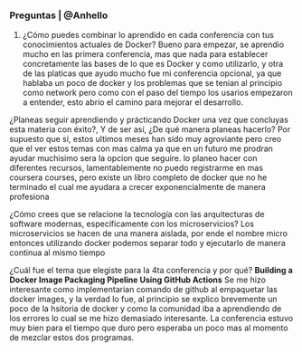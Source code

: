 ### Preguntas | @Anhello
1. ¿Cómo puedes combinar lo aprendido en cada conferencia con tus conocimientos actuales de Docker?
Bueno para empezar, se aprendio mucho en las primera conferencia, mas que nada para establecer concretamente las bases de lo que es Docker y como utilizarlo, y otra de las platicas que ayudo mucho fue mi conferencia opcional, ya que hablaba un poco de docker y los problemas que se tenian al principio como network pero como con el paso del tiempo los usarios empezaron a entender, esto abrio el camino para mejorar el desarrollo.

¿Planeas seguir aprendiendo y prácticando Docker una vez que concluyas esta materia con éxito?, Y de ser así, ¿De qué manera planeas hacerlo?
Por supuesto que si, estos ultimos meses han sido muy agroviante pero creo que el ver estos temas con mas calma ya que en un futuro me prodran ayudar muchisimo sera la opcion que seguire. lo planeo hacer con diferentes recursos, lamentablemente no puedo registrarme en mas coursera courses, pero existe un libro completo de docker que no he terminado el cual me ayudara a crecer exponencialmente de manera profesiona

¿Cómo crees que se relacione la tecnología con las arquitecturas de software modernas, específicamente con los microservicios?
Los microservicios se hacen de una manera aislada, por ende el nombre micro entonces utilizando docker podemos separar todo y ejecutarlo de manera continua al mismo tiempo

¿Cuál fue el tema que elegiste para la 4ta conferencia y por qué?
**Building a Docker Image Packaging Pipeline Using GitHub Actions** Se me hizo interesante como implementarian comando de github al empaquetar las docker images, y la verdad lo fue, al principio se explico brevemente un poco de la hsitoria de docker y como la comunidad iba a aprendiendo de los errores lo cual se me hizo demasiado interesante.
La conferencia estuvo muy bien para el tiempo que duro pero esperaba un poco mas al momento de mezclar estos dos programas.